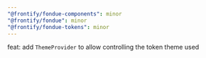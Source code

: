 ```yaml
---
"@frontify/fondue-components": minor
"@frontify/fondue": minor
"@frontify/fondue-tokens": minor
---
```


feat: add `ThemeProvider` to allow controlling the token theme used
